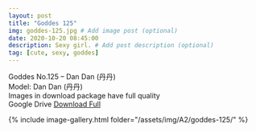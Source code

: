 ```yaml
---
layout: post
title: "Goddes 125"
img: goddes-125.jpg # Add image post (optional)
date: 2020-10-20 08:45:00
description: Sexy girl. # Add post description (optional)
tag: [cute, sexy, goddes]
---
```

Goddes No.125 – Dan Dan (丹丹)  
Model: Dan Dan (丹丹)                              
Images in download package have full quality                    
Google Drive [Download Full](http://gestyy.com/eroRcp)

{% include image-gallery.html folder="/assets/img/A2/goddes-125/" %}

